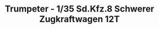---
layout: product
title: "Trumpeter - 1/35 Sd.Kfz.8 Schwerer Zugkraftwagen 12T"
price: "5600" 
desc: "N/A"
img_path: "/assets/img/TRU01583.jpg"
brand: "N/A"
available: false
special_offer: false
new: false
soon: false
cat: "010000"
subcat: "013400"
subsubcat: "0N/A"
sifra: "TRU01583"
popular: false
---